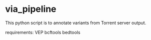 via_pipeline
============

This python script is to annotate variants from Torrent server output.

requirements:
VEP
bcftools
bedtools

